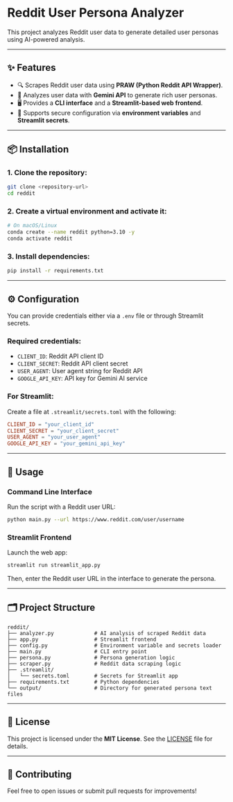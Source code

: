 # Reddit User Persona Analyzer

This project analyzes Reddit user data to generate detailed user personas using AI-powered analysis.

---

## ✨ Features

- 🔍 Scrapes Reddit user data using **PRAW (Python Reddit API Wrapper)**.
- 🤖 Analyzes user data with **Gemini API** to generate rich user personas.
- 🖥️ Provides a **CLI interface** and a **Streamlit-based web frontend**.
- 🔐 Supports secure configuration via **environment variables** and **Streamlit secrets**.

---

## 📦 Installation

### 1. Clone the repository:

```bash
git clone <repository-url>
cd reddit
````

### 2. Create a virtual environment and activate it:

```bash
# On macOS/Linux
conda create --name reddit python=3.10 -y
conda activate reddit
```

### 3. Install dependencies:

```bash
pip install -r requirements.txt
```

---

## ⚙️ Configuration

You can provide credentials either via a `.env` file or through Streamlit secrets.

### Required credentials:

* `CLIENT_ID`: Reddit API client ID
* `CLIENT_SECRET`: Reddit API client secret
* `USER_AGENT`: User agent string for Reddit API
* `GOOGLE_API_KEY`: API key for Gemini AI service

### For Streamlit:

Create a file at `.streamlit/secrets.toml` with the following:

```toml
CLIENT_ID = "your_client_id"
CLIENT_SECRET = "your_client_secret"
USER_AGENT = "your_user_agent"
GOOGLE_API_KEY = "your_gemini_api_key"
```

---

## 🚀 Usage

### Command Line Interface

Run the script with a Reddit user URL:

```bash
python main.py --url https://www.reddit.com/user/username
```

### Streamlit Frontend

Launch the web app:

```bash
streamlit run streamlit_app.py
```

Then, enter the Reddit user URL in the interface to generate the persona.

---

## 🗂️ Project Structure

```
reddit/
├── analyzer.py             # AI analysis of scraped Reddit data
├── app.py                  # Streamlit frontend
├── config.py               # Environment variable and secrets loader
├── main.py                 # CLI entry point
├── persona.py              # Persona generation logic
├── scraper.py              # Reddit data scraping logic
├── .streamlit/
│   └── secrets.toml        # Secrets for Streamlit app
├── requirements.txt        # Python dependencies
└── output/                 # Directory for generated persona text files
```

---

## 📄 License

This project is licensed under the **MIT License**. See the [LICENSE](LICENSE) file for details.

---

## 🤝 Contributing

Feel free to open issues or submit pull requests for improvements!
